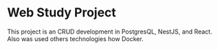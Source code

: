 # Web Study Project
This project is an CRUD development in PostgresQL, NestJS, and React. Also was used others technologies how Docker.
